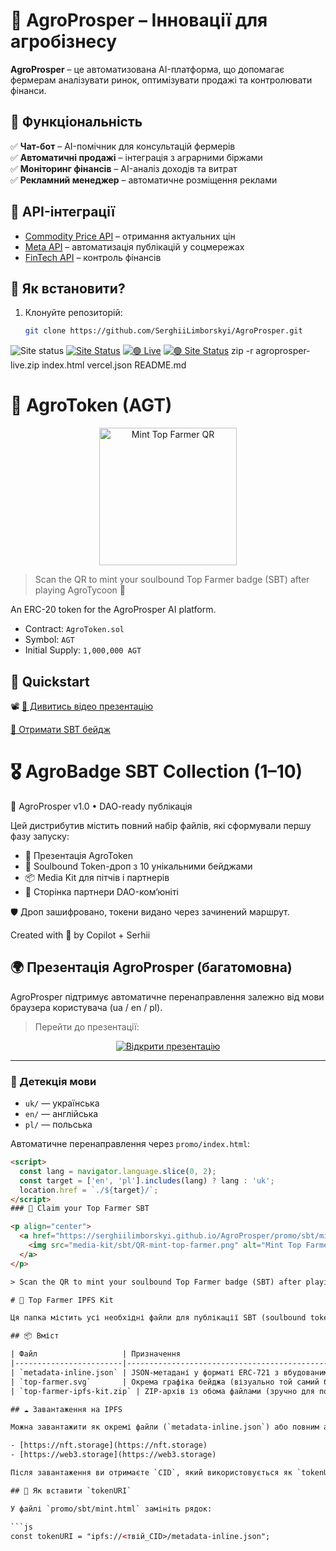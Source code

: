 # 🌱 AgroProsper – Інновації для агробізнесу

**AgroProsper** – це автоматизована AI-платформа, що допомагає фермерам аналізувати ринок, оптимізувати продажі та контролювати фінанси.

## 🚜 Функціональність
✅ **Чат-бот** – AI-помічник для консультацій фермерів  
✅ **Автоматичні продажі** – інтеграція з аграрними біржами  
✅ **Моніторинг фінансів** – AI-аналіз доходів та витрат  
✅ **Рекламний менеджер** – автоматичне розміщення реклами  

## 📡 API-інтеграції
- [Commodity Price API](https://api-ninjas.com/api/commodityprice) – отримання актуальних цін  
- [Meta API](https://developers.facebook.com/) – автоматизація публікацій у соцмережах  
- [FinTech API](https://www.fintech.com/) – контроль фінансів  

## 🔧 Як встановити?
1. Клонуйте репозиторій:  
   ```sh
   git clone https://github.com/SerghiiLimborskyi/AgroProsper.git
![Site status](https://img.shields.io/badge/AgroProsper--Site-%E2%9C%85-brightgreen?style=flat&logo=githubpages)
[![Site Status](https://img.shields.io/badge/Live%20Site-%E2%9C%85-success?logo=githubpages)](https://serghiilimborskyi.github.io/AgroProsper/)
[![🟢 Live](https://img.shields.io/badge/Site--Status-Online-brightgreen?logo=githubpages)](https://serghiilimborskyi.github.io/AgroProsper)
[![🟢 Site Status](https://img.shields.io/badge/Site--Status-Online-brightgreen?logo=githubpages)](https://serghiilimborskyi.github.io/AgroProsper)
zip -r agroprosper-live.zip index.html vercel.json README.md
# 🌿 AgroToken (AGT)

<p align="center">
  <a href="https://serghiilimborskyi.github.io/AgroProsper/promo/sbt/mint.html" target="_blank">
    <img src="media-kit/sbt/QR-mint-top-farmer.png" alt="Mint Top Farmer QR" width="220" />
  </a>
</p>

> Scan the QR to mint your soulbound Top Farmer badge (SBT) after playing AgroTycoon 🌿

An ERC-20 token for the AgroProsper AI platform.

- Contract: `AgroToken.sol`
- Symbol: `AGT`
- Initial Supply: `1,000,000 AGT`

## 🚀 Quickstart
📽 [🎥 Дивитись відео презентацію](https://yourusername.github.io/AgroProsper/promo/)

[🎁 Отримати SBT бейдж](./promo/drop.html)
# 🎖 AgroBadge SBT Collection (1–10)

🎉 AgroProsper v1.0 • DAO-ready публікація

Цей дистрибутив містить повний набір файлів, які сформували першу фазу запуску:

- 🌿 Презентація AgroToken
- 🎁 Soulbound Token-дроп з 10 унікальними бейджами
- 📦 Media Kit для пітчів і партнерів
- 🤝 Сторінка партнери DAO-комʼюніті

🛡️ Дроп зашифровано, токени видано через зачинений маршрут.

Created with 💚 by Copilot + Serhii
## 🌍 Презентація AgroProsper (багатомовна)

AgroProsper підтримує автоматичне перенаправлення залежно від мови браузера користувача (ua / en / pl).

> Перейти до презентації:

<p align="center">
  <a href="https://serghiilimborskyi.github.io/AgroProsper/" target="_blank">
    <img src="https://img.shields.io/badge/🎥%20Відкрити%20презентацію-AgroProsper-green?style=for-the-badge" alt="Відкрити презентацію" />
  </a>
</p>

---

### 🧭 Детекція мови

- `uk/` — українська  
- `en/` — англійська  
- `pl/` — польська  

Автоматичне перенаправлення через `promo/index.html`:

```html
<script>
  const lang = navigator.language.slice(0, 2);
  const target = ['en', 'pl'].includes(lang) ? lang : 'uk';
  location.href = `./${target}/`;
</script>
### 🪪 Claim your Top Farmer SBT

<p align="center">
  <a href="https://serghiilimborskyi.github.io/AgroProsper/promo/sbt/mint.html" target="_blank">
    <img src="media-kit/sbt/QR-mint-top-farmer.png" alt="Mint Top Farmer QR" width="220" />
  </a>
</p>

> Scan the QR to mint your soulbound Top Farmer badge (SBT) after playing AgroTycoon 🌿

# 🏅 Top Farmer IPFS Kit

Ця папка містить усі необхідні файли для публікації SBT (soulbound token)-бейджа фермеру AgroTycoon DAO. Мета — забезпечити швидке завантаження метаданих та графіки на IPFS і подальше використання у `mint.html`.

## 📦 Вміст

| Файл                   | Призначення                                                         |
|------------------------|----------------------------------------------------------------------|
| `metadata-inline.json` | JSON-метадані у форматі ERC-721 з вбудованим base64-зображенням      |
| `top-farmer.svg`       | Окрема графіка бейджа (візуально той самий бейдж SVG)                 |
| `top-farmer-ipfs-kit.zip` | ZIP-архів із обома файлами (зручно для поширення або IPFS-завантаження) |

## ☁️ Завантаження на IPFS

Можна завантажити як окремі файли (`metadata-inline.json`) або повним архівом (`.zip`) на:

- [https://nft.storage](https://nft.storage)
- [https://web3.storage](https://web3.storage)

Після завантаження ви отримаєте `CID`, який використовується як `tokenURI` в `mint.html`.

## 🧩 Як вставити `tokenURI`

У файлі `promo/sbt/mint.html` замініть рядок:

```js
const tokenURI = "ipfs://<твій_CID>/metadata-inline.json";


